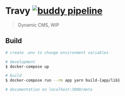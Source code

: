 # Travy [![buddy pipeline](https://app.buddy.works/signifly/travy/pipelines/pipeline/143029/badge.svg?token=23d80701bf3a68c5ee6853b6115acfcd4f1a8809f8cb9c765882761869fa94bf "buddy pipeline")](https://app.buddy.works/signifly/travy/pipelines/pipeline/143029)

> Dynamic CMS, WIP

## Build

```bash
# create .env to change environment variables

# development
$ docker-compose up

# build
$ docker-compose run --rm app yarn build-{app/lib}

# documentation on localhost:3000/meta
```
